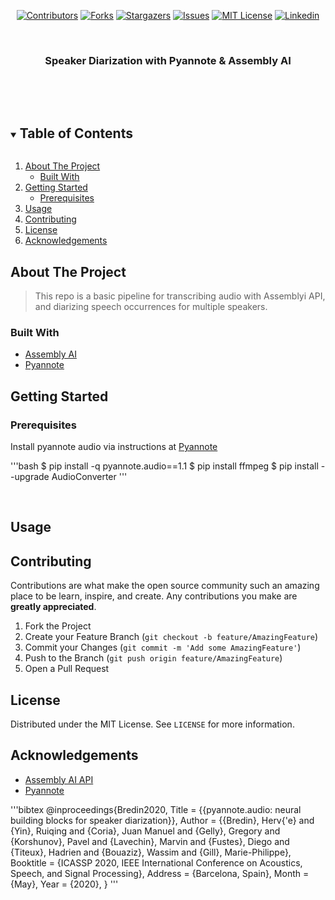 <!--

-->
<div align = 'center'>

[![Contributors][contributors-shield]][contributors-url]
[![Forks][forks-shield]][forks-url]
[![Stargazers][stars-shield]][stars-url]
[![Issues][issues-shield]][issues-url]
[![MIT License][license-shield]][license-url]
[![Linkedin][linkedin-shield]][linkedin-url]

</div>




<!-- PROJECT LOGO -->
<br />
<p align="center">

  <h3 align="center">Speaker Diarization with Pyannote & Assembly AI</h3>
  <br/>
  <br/>
  
</p>



<!-- TABLE OF CONTENTS -->
<details open="open">
  <summary><h2 style="display: inline-block">Table of Contents</h2></summary>
  <ol>
    <li>
      <a href="#about-the-project">About The Project</a>
      <ul>
        <li><a href="#built-with">Built With</a></li>
      </ul>
    </li>
    <li>
      <a href="#getting-started">Getting Started</a>
      <ul>
        <li><a href="#prerequisites">Prerequisites</a></li>
      </ul>
    </li>
    <li><a href="#usage">Usage</a></li>
    <!-- <li><a href="#roadmap">Roadmap</a></li> -->
    <li><a href="#contributing">Contributing</a></li>
    <li><a href="#license">License</a></li>
    <!-- <li><a href="#contact">Contact</a></li> -->
    <li><a href="#acknowledgements">Acknowledgements</a></li>
  </ol>
</details>



<!-- ABOUT THE PROJECT -->
## About The Project



> This repo is a basic pipeline for transcribing audio with Assemblyi API, and diarizing speech occurrences for multiple speakers.



### Built With

* [Assembly AI](https://www.assemblyai.com/)
* [Pyannote](https://github.com/pyannote/pyannote-audio/tree/master)




<!-- USAGE EXAMPLES -->
## Getting Started

### Prerequisites

Install pyannote audio via instructions at 
[Pyannote](https://github.com/pyannote/pyannote-audio/tree/master)

'''bash
$ pip install -q pyannote.audio==1.1 
$ pip install ffmpeg 
$ pip install --upgrade AudioConverter 
'''

<br />
<p align='left'>
  
  
</p>


## Usage



<!-- ROADMAP -->

<!-- CONTRIBUTING -->
## Contributing

Contributions are what make the open source community such an amazing place to be learn, inspire, and create. Any contributions you make are **greatly appreciated**.

1. Fork the Project
2. Create your Feature Branch (`git checkout -b feature/AmazingFeature`)
3. Commit your Changes (`git commit -m 'Add some AmazingFeature'`)
4. Push to the Branch (`git push origin feature/AmazingFeature`)
5. Open a Pull Request



<!-- LICENSE -->
## License

Distributed under the MIT License. See `LICENSE` for more information.



<!-- CONTACT -->



<!-- ACKNOWLEDGEMENTS -->
## Acknowledgements

* [Assembly AI API](https://www.assemblyai.com/)
* [Pyannote](https://github.com/pyannote/pyannote-audio/tree/master)

'''bibtex
@inproceedings{Bredin2020,
  Title = {{pyannote.audio: neural building blocks for speaker diarization}},
  Author = {{Bredin}, Herv{\'e} and {Yin}, Ruiqing and {Coria}, Juan Manuel and {Gelly}, Gregory and {Korshunov}, Pavel and {Lavechin}, Marvin and {Fustes}, Diego and {Titeux}, Hadrien and {Bouaziz}, Wassim and {Gill}, Marie-Philippe},
  Booktitle = {ICASSP 2020, IEEE International Conference on Acoustics, Speech, and Signal Processing},
  Address = {Barcelona, Spain},
  Month = {May},
  Year = {2020},
}
'''





<!-- MARKDOWN LINKS & IMAGES -->
<!-- https://www.markdownguide.org/basic-syntax/#reference-style-links -->
[contributors-shield]: https://img.shields.io/github/contributors/timstoenner/speaker_diarization.svg?style=for-the-badge
[contributors-url]: https://github.com/timstoenner/speaker_diarization/graphs/contributors
[forks-shield]: https://img.shields.io/github/forks/timstoenner/speaker_diarization.svg?style=for-the-badge
[forks-url]: https://github.com/timstoenner/speaker_diarization/network/members
[stars-shield]: https://img.shields.io/github/stars/timstoenner/speaker_diarization.svg?style=for-the-badge
[stars-url]: https://github.com/timstoenner/speaker_diarization/stargazers
[issues-shield]: https://img.shields.io/github/issues/timstoenner/speaker_diarization.svg?style=for-the-badge
[issues-url]: https://github.com/timstoenner/speaker_diarization/issues
[license-shield]: https://img.shields.io/github/license/timstoenner/speaker_diarization.svg?style=for-the-badge
[license-url]: https://github.com/timstoenner/speaker_diarization/blob/master/LICENSE.txt
[linkedin-shield]: https://img.shields.io/badge/-LinkedIn-black.svg?style=for-the-badge&logo=linkedin&colorB=555
[linkedin-url]: https://linkedin.com/in/tim-stoenner
